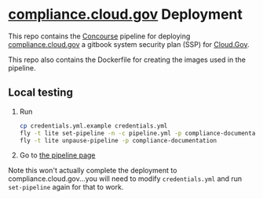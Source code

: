 # [compliance.cloud.gov](https://compliance.cloud.gov/) Deployment

This repo contains the [Concourse](https://concourse.ci/) pipeline for deploying [compliance.cloud.gov](https://compliance.cloud.gov/) a gitbook system security plan (SSP) for [Cloud.Gov](https://cloud.gov/).

This repo also contains the Dockerfile for creating the images used in the pipeline.


## Local testing

1. Run

    ```bash
    cp credentials.yml.example credentials.yml
    fly -t lite set-pipeline -n -c pipeline.yml -p compliance-documentation -l credentials.yml
    fly -t lite unpause-pipeline -p compliance-documentation
    ```

1. Go to [the pipeline page](http://192.168.100.4:8080/pipelines/compliance-documentation)

Note this won't actually complete the deployment to compliance.cloud.gov...you will need to modify `credentials.yml` and run `set-pipeline` again for that to work.
